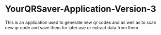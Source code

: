 # YourQRSaver-Application-Version-3
This is an application used to generate new qr codes and as well as to scan new qr code and save them for later use or extract data from them.
